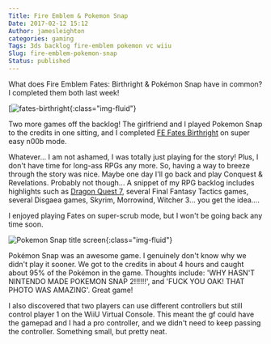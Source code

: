 ```yaml
---
Title: Fire Emblem & Pokemon Snap
Date: 2017-02-12 15:12
Author: jamesleighton
categories: gaming
Tags: 3ds backlog fire-emblem pokemon vc wiiu
Slug: fire-emblem-pokemon-snap
Status: published
---
```


What does Fire Emblem Fates: Birthright & Pokémon Snap have in common? I completed them both last week!

[![fates-birthright](https://jamesleighton.files.wordpress.com/2017/02/fates-birthright.jpg){:class="img-fluid"}

Two more games off the backlog! The girlfriend and I played Pokemon Snap to the credits in one sitting, and I completed [FE Fates Birthright](http://amzn.to/2l7UOwo) on super easy n00b mode.

Whatever... I am not ashamed, I was totally just playing for the story! Plus, I don't have time for long-ass RPGs any more. So, having a way to breeze through the story was nice. Maybe one day I'll go back and play Conquest & Revelations. Probably not though... A snippet of my RPG backlog includes highlights such as [Dragon Quest 7](https://jamesleighton.com/2016/11/13/dragon-quest-vii-is-too-long-buts-its-ok/), several Final Fantasy Tactics games, several Disgaea games, Skyrim, Morrowind, Witcher 3... you get the idea....

I enjoyed playing Fates on super-scrub mode, but I won't be going back any time soon.

![Pokemon Snap title screen](https://jamesleighton.files.wordpress.com/2017/02/snap.jpg){:class="img-fluid"}

Pokémon Snap was an awesome game. I genuinely don't know why we didn't play it sooner. We got to the credits in about 4 hours and caught about 95% of the Pokémon in the game. Thoughts include: 'WHY HASN'T NINTENDO MADE POKEMON SNAP 2!!!!!!', and 'FUCK YOU OAK! THAT PHOTO WAS AMAZING'. Great game!

I also discovered that two players can use different controllers but still control player 1 on the WiiU Virtual Console. This meant the gf could have the gamepad and I had a pro controller, and we didn't need to keep passing the controller. Something small, but pretty neat.
